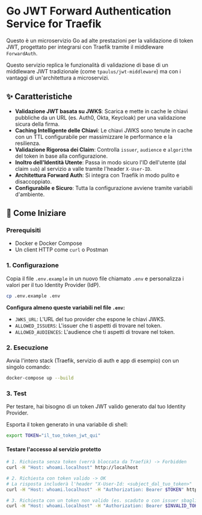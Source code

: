 # Go JWT Forward Authentication Service for Traefik

Questo è un microservizio Go ad alte prestazioni per la validazione di token JWT, progettato per integrarsi con Traefik tramite il middleware `ForwardAuth`.

Questo servizio replica le funzionalità di validazione di base di un middleware JWT tradizionale (come `tpaulus/jwt-middleware`) ma con i vantaggi di un'architettura a microservizi.

## ✨ Caratteristiche

- **Validazione JWT basata su JWKS**: Scarica e mette in cache le chiavi pubbliche da un URL (es. Auth0, Okta, Keycloak) per una validazione sicura della firma.
- **Caching Intelligente delle Chiavi**: Le chiavi JWKS sono tenute in cache con un TTL configurabile per massimizzare le performance e la resilienza.
- **Validazione Rigorosa dei Claim**: Controlla `issuer`, `audience` e `algorithm` del token in base alla configurazione.
- **Inoltro dell'Identità Utente**: Passa in modo sicuro l'ID dell'utente (dal claim `sub`) al servizio a valle tramite l'header `X-User-ID`.
- **Architettura Forward Auth**: Si integra con Traefik in modo pulito e disaccoppiato.
- **Configurabile e Sicuro**: Tutta la configurazione avviene tramite variabili d'ambiente.

## 🚀 Come Iniziare

### Prerequisiti

- Docker e Docker Compose
- Un client HTTP come `curl` o Postman

### 1. Configurazione

Copia il file `.env.example` in un nuovo file chiamato `.env` e personalizza i valori per il tuo Identity Provider (IdP).

```bash
cp .env.example .env
```

**Configura almeno queste variabili nel file `.env`:**
- `JWKS_URL`: L'URL del tuo provider che espone le chiavi JWKS.
- `ALLOWED_ISSUERS`: L'issuer che ti aspetti di trovare nel token.
- `ALLOWED_AUDIENCES`: L'audience che ti aspetti di trovare nel token.

### 2. Esecuzione

Avvia l'intero stack (Traefik, servizio di auth e app di esempio) con un singolo comando:

```bash
docker-compose up --build
```

### 3. Test

Per testare, hai bisogno di un token JWT valido generato dal tuo Identity Provider.

Esporta il token generato in una variabile di shell:

```bash
export TOKEN="il_tuo_token_jwt_qui"
```

#### Testare l'accesso al servizio protetto

```bash
# 1. Richiesta senza token (verrà bloccata da Traefik) -> Forbidden
curl -H "Host: whoami.localhost" http://localhost

# 2. Richiesta con token valido -> OK
# La risposta includerà l'header "X-User-Id: <subject_dal_tuo_token>"
curl -H "Host: whoami.localhost" -H "Authorization: Bearer $TOKEN" http://localhost

# 3. Richiesta con un token non valido (es. scaduto o con issuer sbagliato) -> Forbidden
curl -H "Host: whoami.localhost" -H "Authorization: Bearer $INVALID_TOKEN" http://localhost
```